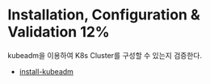 # Installation, Configuration & Validation 12%

kubeadm을 이용하여 K8s Cluster를 구성할 수 있는지 검증한다.

* [install-kubeadm](https://kubernetes.io/docs/setup/production-environment/tools/kubeadm/install-kubeadm/, "install-kubeadm")
